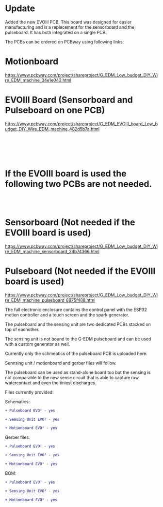 # Update

Added the new EVOIII PCB. This board was designed for easier manufacturing and is a replacement for the sensorboard and the pulseboard. It has both integrated on a single PCB.



The PCBs can be ordered on PCBway using following links:

# Motionboard
https://www.pcbway.com/project/shareproject/G_EDM_Low_budget_DIY_Wire_EDM_machine_34e1e043.html

# EVOIII Board (Sensorboard and Pulseboard on one PCB)
https://www.pcbway.com/project/shareproject/G_EDM_EVOIII_board_Low_budget_DIY_Wire_EDM_machine_482d5b7a.html


<br/><br/><br/><br/>
# If the EVOIII board is used the following two PCBs are not needed.
<br/><br/>

# Sensorboard (Not needed if the EVOIII board is used)
https://www.pcbway.com/project/shareproject/G_EDM_Low_budget_DIY_Wire_EDM_machine_sensorboard_24b74366.html

# Pulseboard (Not needed if the EVOIII board is used)
https://www.pcbway.com/project/shareproject/G_EDM_Low_budget_DIY_Wire_EDM_machine_pulseboard_8975f488.html



The full electronic enclosure contains the control panel with the ESP32 motion controller and a touch screen and the spark generator.

The pulseboard and the sensing unit are two dedicated PCBs stacked on top of eachother.

The sensing unit is not bound to the G-EDM pulseboard and can be used with a custom generator as well.

Currently only the schmeatics of the pulseboard PCB is uploaded here.

Sennsing unit / motionboard and gerber files will follow.

The pulseboard can be used as stand-alone board too but the sensing is not comparable to the new sense circuit that is able to capture raw watercontact and even the tiniest discharges.


Files currently provided:


Schematics:
```diff
+ Pulseboard EVO² - yes
```
```diff
+ Sensing Unit EVO² - yes
```
```diff
+ Motionboard EVO² - yes
```


Gerber files:
```diff
+ Pulseboard EVO² - yes
```
```diff
+ Sensing Unit EVO² - yes
```
```diff
+ Motionboard EVO² - yes
```

BOM:
```diff
+ Pulseboard EVO² - yes
```
```diff
+ Sensing Unit EVO² - yes
```
```diff
+ Motionboard EVO² - yes
```
